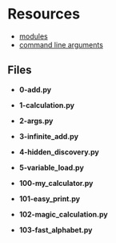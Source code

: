 # Resources

* [modules](https://docs.python.org/3/tutorial/modules.html)
* [command line arguments](https://docs.python.org/3/tutorial/stdlib.html#command-line-arguments)

## Files

* **0-add.py**

* **1-calculation.py**

* **2-args.py**

* **3-infinite_add.py**

* **4-hidden_discovery.py**

* **5-variable_load.py**

* **100-my_calculator.py**

* **101-easy_print.py**

* **102-magic_calculation.py**

* **103-fast_alphabet.py**
